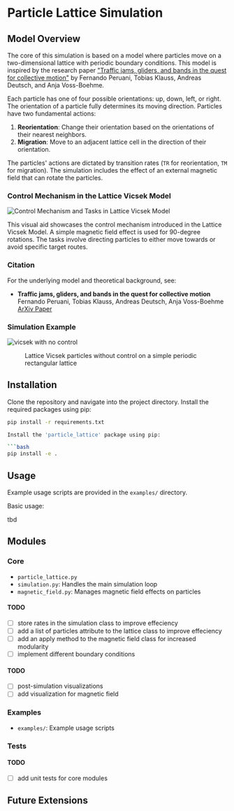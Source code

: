 # Particle Lattice Simulation

## Model Overview

The core of this simulation is based on a model where particles move on a two-dimensional lattice with periodic boundary conditions. This model is inspired by the research paper ["Traffic jams, gliders, and bands in the quest for collective motion"](https://arxiv.org/pdf/1302.3797.pdf) by Fernando Peruani, Tobias Klauss, Andreas Deutsch, and Anja Voss-Boehme.

Each particle has one of four possible orientations: up, down, left, or right. The orientation of a particle fully determines its moving direction. Particles have two fundamental actions:

1. **Reorientation**: Change their orientation based on the orientations of their nearest neighbors.
2. **Migration**: Move to an adjacent lattice cell in the direction of their orientation.

The particles' actions are dictated by transition rates (`TR` for reorientation, `TM` for migration). The simulation includes the effect of an external magnetic field that can rotate the particles.

### Control Mechanism in the Lattice Vicsek Model

![Control Mechanism and Tasks in Lattice Vicsek Model](https://github.com/zakaryael/MagneticVicsekLattice/blob/main/control_mechanism_and_tasks.png)

This visual aid showcases the control mechanism introduced in the Lattice Vicsek Model. A simple magnetic field effect is used for 90-degree rotations. The tasks involve directing particles to either move towards or avoid specific target routes.


### Citation

For the underlying model and theoretical background, see:

- **Traffic jams, gliders, and bands in the quest for collective motion**  
  Fernando Peruani, Tobias Klauss, Andreas Deutsch, Anja Voss-Boehme  
  [ArXiv Paper](https://arxiv.org/pdf/1302.3797.pdf)


### Simulation Example

![vicsek with no control](https://github.com/zakaryael/MagneticVicsekLattice/blob/main/example_animation.gif)


<figure markdown>
<figcaption>Lattice Vicsek particles without control on a simple periodic rectangular lattice</figcaption>
</figure>


## Installation

Clone the repository and navigate into the project directory. 
Install the required packages using pip:

```bash
pip install -r requirements.txt
```

```bash
Install the 'particle_lattice' package using pip:

```bash
pip install -e .
```

## Usage

Example usage scripts are provided in the `examples/` directory.

Basic usage:

tbd

## Modules

### Core

- `particle_lattice.py` 
- `simulation.py`: Handles the main simulation loop
- `magnetic_field.py`: Manages magnetic field effects on particles

#### TODO
- [  ] store rates in the simulation class to improve effeciency
- [  ] add a list of particles attribute to the lattice class to improve effeciency
- [  ] add an apply method to the magnetic field class for increased modularity
- [  ] implement different boundary conditions

#### TODO
- [  ] post-simulation visualizations
- [  ] add visualization for magnetic field

### Examples

- `examples/`: Example usage scripts

### Tests

#### TODO
- [  ] add unit tests for core modules


## Future Extensions






